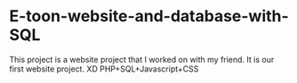 # E-toon-website-and-database-with-SQL
This project is a website project that I worked on with my friend.
It is our first website project. XD
PHP+SQL+Javascript+CSS
